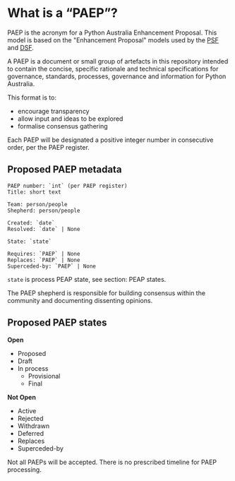 # What is a “PAEP”?

PAEP is the acronym for a Python Australia Enhancement Proposal. This model is based on the "Enhancement Proposal" models used by the [PSF](https://github.com/python/peps/) and [DSF](https://github.com/django/deps).

A PAEP is a document or small group of artefacts in this repository intended to contain the concise, specific rationale and technical specifications for governance, standards, processes, governance and information for Python Australia.

This format is to:
* encourage transparency
* allow input and ideas to be explored
* formalise consensus gathering

Each PAEP will be designated a positive integer number in consecutive order, per the PAEP register.

## Proposed PAEP metadata

```
PAEP number: `int` (per PAEP register)
Title: short text

Team: person/people
Shepherd: person/people

Created: `date`
Resolved: `date` | None

State: `state`

Requires: `PAEP` | None
Replaces: `PAEP` | None
Superceded-by: `PAEP` | None
```

`state` is process PEAP state, see section: PEAP states.

The PAEP shepherd is responsible for building consensus within the community and documenting dissenting opinions.

## Proposed PAEP states

**Open**
* Proposed
* Draft
* In process
	* Provisional
	* Final

**Not Open**
* Active
* Rejected
* Withdrawn
* Deferred
* Replaces
* Superceded-by


Not all PAEPs will be accepted. There is no prescribed timeline for PAEP processing.
